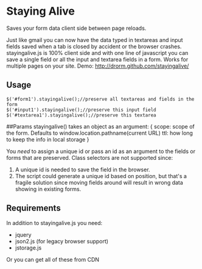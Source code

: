 Staying Alive
============

Saves your form data client side between page reloads.

Just like gmail you can now have the data typed in textareas and input fields
saved when a tab is closed by accident or the browser crashes. stayingalive.js is
100% client side and with one line of javascript you can save a single field or
all the input and textarea fields in a form.
Works for multiple pages on your site.
Demo: http://drorm.github.com/stayingalive/

## Usage

    $('#form1').stayingalive();//preserve all textareas and fields in the form
    $('#input1').stayingalive();//preserve this input field
    $('#textarea1').stayingalive();//preserve this textarea

##Params
stayingalive() takes an object as an argument:
{
	scope: scope of the form. Defaults to  window.location.pathname(current URL)
	ttl: how long to keep the info in local storage
}



You *need* to assign a unique id or pass an id as an argument to the fields or forms that are preserved. Class selectors are not supported since:

1. A unique id is needed to save the field in the browser. 
2. The script could generate a unique id based on position, but that's a fragile solution since moving fields around will result in wrong data showing in existing forms.


## Requirements

In addition to stayingalive.js you need:

* jquery
* json2.js (for legacy browser support)
* jstorage.js

Or you can get all of these from CDN
<script src="http://cdnjs.cloudflare.com/ajax/libs/json2/20110223/json2.js"></script>
<script src="http://ajax.googleapis.com/ajax/libs/jquery/1.9.0/jquery.min.js"></script>
<script src="//cdnjs.cloudflare.com/ajax/libs/jStorage/0.3.0/jstorage.min.js"></script>
